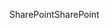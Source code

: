 <span data-ttu-id="42bb8-101">SharePoint</span><span class="sxs-lookup"><span data-stu-id="42bb8-101">SharePoint</span></span>